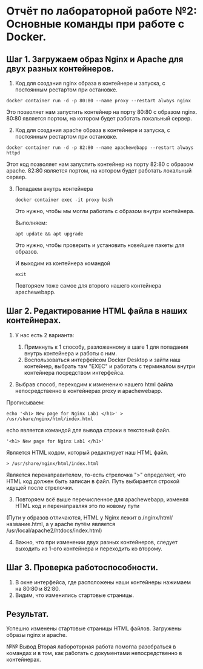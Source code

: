 # Отчёт по лабораторной работе №2: Основные команды при работе с Docker. 
## Шаг 1. Загружаем образ Nginx и Apache для двух разных контейнеров. 
1. Код для создания nginx образа в контейнере и запуска, с постоянным рестартом при остановке. 
```
docker container run -d -p 80:80 --name proxy --restart always nginx
```
Это позволяет нам запустить контейнер на порту 80:80 с образом nginx. 80:80 является портом, на котором будет работать локальный сервер. 

2. Код для создания apache образа в контейнере и запуска, с постоянным рестартом при остановке.
```
docker container run -d -p 82:80 --name apachewebapp --restart always httpd
```
Этот код позволяет нам запустить контейнер на порту 82:80 с образом apache. 82:80 является портом, на котором будет работать локальный сервер. 

3. Попадаем внутрь контейнера
   ```
   docker container exec -it proxy bash
   ```
   Это нужно, чтобы мы могли работать с образом внутри контейнера.

   Выполняем:
   ```
   apt update && apt upgrade
   ```
   Это нужно, чтобы проверить и установить новейшие пакеты для образов.
   
   И выходим из контейнера командой
   ```
   exit
   ```

   Повторяем тоже самое для второго нашего контейнера apachewebapp. 

## Шаг 2. Редактирование HTML файла в наших контейнерах.
1. У нас есть 2 варианта:
   1. Примкнуть к 1 способу, разложенному в шаге 1 для попадания внутрь контейнера и работы с ним.
   2. Воспользоваться интерфейсом Docker Desktop и зайти наш контейнер, выбрать там "EXEC" и работать с терминалом внутри контейнера посредством интерфейса.

2. Выбрав способ, переходим к изменению нашего html файла непосредственно в контейнерах proxy и apachewebapp.

Прописываем:
  ```
  echo '<h1> New page for Nginx Lab1 </h1>' > /usr/share/nginx/html/index.html
  ```
echo является командой для вывода строки в текстовый файл. 
```
'<h1> New page for Nginx Lab1 </h1>' 
```
Является HTML кодом, который редактирует наш HTML файл. 
```
> /usr/share/nginx/html/index.html
```
Является перенаправителем, то-есть стрелочка ">" определяет, что HTML код должен быть записан в файл. Путь выбирается строкой идущей после стрелочки.

3. Повторяем всё выше перечисленное для apachewebapp, изменяя HTML код и перенаправляя это по новому пути

(Пути у образов отличаются, HTML у Nginx лежит в /nginx/html/название.html, а у apache путём является /usr/local/apache2/htdocs/index.html)

4. Важно, что при изменении двух разных контейнеров, следует выходить из 1-ого контейнера и переходить ко второму.

## Шаг 3. Проверка работоспособности.
1. В окне интерфейса, где расположены наши контейнеры нажимаем на 80:80 и 82:80.
2. Видим, что изменились стартовые страницы.

## Результат.
Успешно изменены стартовые страницы HTML файлов. Загружены образы nginx и apache. 

№№ Вывод
Вторая лабороторная работа помогла разобраться в командах и в том, как работать с документами непосредственно в контейнерах. 


